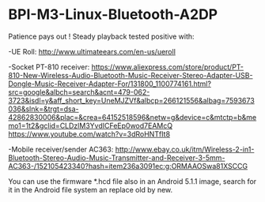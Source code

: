 # BPI-M3-Linux-Bluetooth-A2DP
Patience pays out !
Steady playback tested positive with:

-UE Roll: 
http://www.ultimateears.com/en-us/ueroll

-Socket PT-810 receiver: 
https://www.aliexpress.com/store/product/PT-810-New-Wireless-Audio-Bluetooth-Music-Receiver-Stereo-Adapter-USB-Dongle-Music-Receiver-Adapter-For/131800_1100774161.html?src=google&albch=search&acnt=479-062-3723&isdl=y&aff_short_key=UneMJZVf&albcp=266121556&albag=7593673036&slnk=&trgt=dsa-42862830006&plac=&crea=64152518596&netw=g&device=c&mtctp=b&memo1=1t2&gclid=CLDzlM3YvdICFeEp0wod7EAMcQ
https://www.youtube.com/watch?v=3dRoHNTfIt8

-Mobile receiver/sender AC363:
http://www.ebay.co.uk/itm/Wireless-2-in1-Bluetooth-Stereo-Audio-Music-Transmitter-and-Receiver-3-5mm-AC363-/152105423340?hash=item236a3091ec:g:ORMAAOSwa81XSCCG


You can use the firmware *.hcd file also in an Android 5.1.1 image, search for it in the Android file system an replace old by new.

